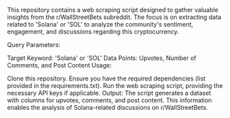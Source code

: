 This repository contains a web scraping script designed to gather valuable insights from the r/WallStreetBets subreddit. The focus is on extracting data related to 'Solana' or 'SOL' to analyze the community's sentiment, engagement, and discussions regarding this cryptocurrency.

Query Parameters:

Target Keyword: 'Solana' or 'SOL'
Data Points: Upvotes, Number of Comments, and Post Content
Usage:

Clone this repository.
Ensure you have the required dependencies (list provided in the requirements.txt).
Run the web scraping script, providing the necessary API keys if applicable.
Output:
The script generates a dataset with columns for upvotes, comments, and post content. This information enables the analysis of Solana-related discussions on r/WallStreetBets.
